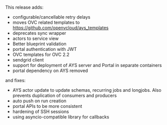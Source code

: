 This release adds:

 - configurable/cancellable retry delays
 - moves OVC related templates to https://github.com/openvcloud/ays_templates
 - deprecates sync wrapper
 - actors to service view
 - Better blueprint validation
 - portal authentication with JWT
 - OVC templates for OVC 2.2
 - sendgrid client
 - support for deployment of AYS server and Portal in separate containers
 - portal dependency on AYS removed

and fixes:
 - AYS actor update to update schemas, recurring jobs and longjobs. Also prevents duplication of consumers and producers
 - auto push on run creation
 - portal APIs to be more consistent
 - hardening of SSH sessions
 - using asyncio-compatible library for callbacks
